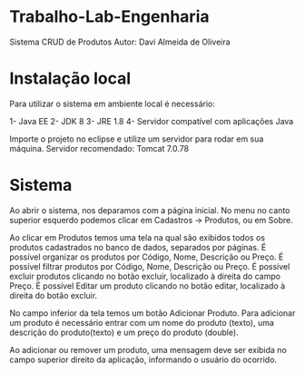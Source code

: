 # Trabalho-Lab-Engenharia


Sistema CRUD de Produtos
Autor: Davi Almeida de Oliveira

# Instalação local
Para utilizar o sistema em ambiente local é necessário:

1- Java EE
2- JDK 8
3- JRE 1.8
4- Servidor compatível com aplicações Java

Importe o projeto no eclipse e utilize um servidor para rodar em sua máquina.
Servidor recomendado: Tomcat 7.0.78

# Sistema

Ao abrir o sistema, nos deparamos com a página inicial.
No menu no canto superior esquerdo podemos clicar em Cadastros -> Produtos, ou em Sobre.

Ao clicar em Produtos temos uma tela na qual são exibidos todos os produtos cadastrados no banco de dados, separados por páginas.
É possível organizar os produtos por Código, Nome, Descrição ou Preço.
É possível filtrar produtos por Código, Nome, Descrição ou Preço.
É possível excluir produtos clicando no botão excluir, localizado à direita do campo Preço.
É possível Editar um produto clicando no botão editar, localizado à direita do botão excluir.

No campo inferior da tela temos um botão Adicionar Produto.
Para adicionar um produto é necessário entrar com um nome do produto (texto), uma descrição do produto(texto) e um preço do produto (double).

Ao adicionar ou remover um produto, uma mensagem deve ser exibida no campo superior direito da aplicação, informando o usuário do ocorrido.
